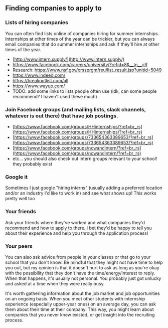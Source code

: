 ## Finding companies to apply to

### Lists of hiring companies

You can often find lists online of companies hiring for summer internships. Internships at other times of the year can be trickier, but you can always email companies that do summer internships and ask if they'll hire at other times of the year.

- [http://www.intern.supply/](http://www.intern.supply/)
- https://www.facebook.com/careers/university/?refid=8&__tn__=R
- Research: https://www.nsf.gov/crssprgm/reu/list_result.jsp?unitid=5049
- https://www.indeed.com/
- https://breakoutlist.com/all
- https://www.wayup.com/
- TODO: add some links to lists people often use (idk, can some people recommend? I haven't used these much)

### Join Facebook groups (and mailing lists, slack channels, whatever is out there) that have job postings.

- [https://www.facebook.com/groups/HHinternships/?ref=br_rs](https://www.facebook.com/groups/HHinternships/?ref=br_rs)
- [https://www.facebook.com/groups/733654363389653/?ref=br_rs](https://www.facebook.com/groups/733654363389653/?ref=br_rs)
- [https://www.facebook.com/groups/ncwandintern/?ref=br_rs](https://www.facebook.com/groups/ncwandintern/?ref=br_rs)
- etc... you should also check out intern groups relevant to your school! they probably exist


### Google it

Sometimes I just google "hiring interns" (usually adding a preferred location and/or an industry I'd like to work in) and see what shows up! This works pretty well too

### Your friends

Ask your friends where they've worked and what companies they'd recommend and how to apply to there. I bet they'd be happy to tell you about their experience and help you through the application process!

### Your peers

You can also ask advice from people in your classes or that go to your school that you don't know! Be mindful that they might not have time to help you out, but my opinion is that it doesn't hurt to ask as long as you're okay with the possibility that they don't have the time/energy/interest to reply. When that happens, it's usually not personal. You probably just got unlucky and asked at a time when they were really busy.

It's worth gathering information about the job market and job opportunities on an ongoing basis. When you meet other students with internship experience (especially upper-year ones) on an average day, you can ask them about their time at their company. This way, you might learn about companies that you never knew existed, or get insight into the recruiting process.
